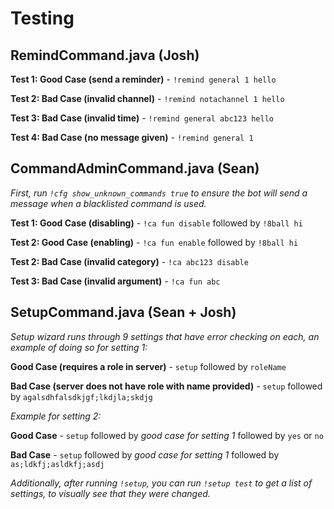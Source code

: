 # Testing

## RemindCommand.java (Josh)

**Test 1: Good Case (send a reminder)** - `!remind general 1 hello`

**Test 2: Bad Case (invalid channel)** - `!remind notachannel 1 hello`

**Test 3: Bad Case (invalid time)** - `!remind general abc123 hello`

**Test 4: Bad Case (no message given)** - `!remind general 1`

## CommandAdminCommand.java (Sean)

*First, run `!cfg show_unknown_commands true` to ensure the bot will send a message when a blacklisted command is used.*

**Test 1: Good Case (disabling)** - `!ca fun disable` followed by `!8ball hi`

**Test 2: Good Case (enabling)** - `!ca fun enable` followed by `!8ball hi`

**Test 2: Bad Case (invalid category)** - `!ca abc123 disable`

**Test 3: Bad Case (invalid argument)** - `!ca fun abc`

## SetupCommand.java (Sean + Josh)

*Setup wizard runs through 9 settings that have error checking on each, an example of doing so for setting 1:*

**Good Case (requires a role in server)** - `setup` followed by `roleName`

**Bad Case (server does not have role with name provided)** - `setup` followed by `agalsdhfalsdkjgf;lkdjla;skdjg`

*Example for setting 2:*

**Good Case** - `setup` followed by *good case for setting 1* followed by `yes` or `no`

**Bad Case** - `setup` followed by *good case for setting 1* followed by `as;ldkfj;asldkfj;asdj`

*Additionally, after running `!setup`, you can run `!setup test` to get a list of settings, to visually see that they were changed.*
